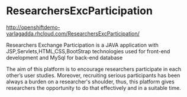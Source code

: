 # ResearchersExcParticipation 

http://openshiftdemo-yarlagadda.rhcloud.com/ResearchersExcParticipation/

Researchers Exchange Participation is a JAVA application with JSP,Servlets,HTML,CSS,BootStrap technologies used for front-end development and MySql for back-end database

The aim of this platform is to encourage researchers participate in each other’s user studies. Moreover,
recruiting serious participants has been always a burden on a researcher's shoulder, thus, this platform
gives researchers the opportunity to do that effectively and in a suitable time. 
